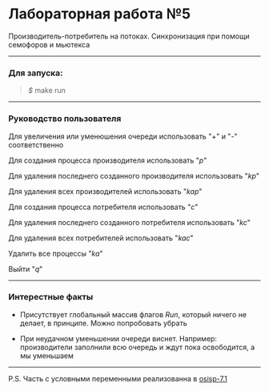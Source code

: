# Лабораторная работа №5

Производитель-потребитель на потоках. Синхронизация при помощи семофоров и мьютекса 
___

### Для запуска:
> *$* make run
___

### Руководство пользователя

Для увеличения или уменюшения очереди использовать "*+*" и "*-*" соответственно

Для создания процесса производителя использовать "*p*"

Для удаления последнего созданного производителя использовать "*kp*"

Для удаления всех производителей использовать "*kap*"

Для создания процесса потребителя использовать "*с*"

Для удаления последнего созданного потребителя использовать "*kc*"

Для удаления всех потребителей использовать  "*kaс*"

Удалить все процессы "*ka*"

Выйти "*q*" 
___

### Интерестные факты

- Присутствует глобальный массив флагов *Run*, который ничего не делает, в принципе. Можно попробовать убрать

- При неудачном уменьшении очереди виснет. Например: производители заполнили всю очередь и ждут пока освободится, а мы уменьшаем
___

P.S. Часть с условными переменными реализованна в [osisp-7.1](https://github.com/0rpheus-0/osisp-7.1)
